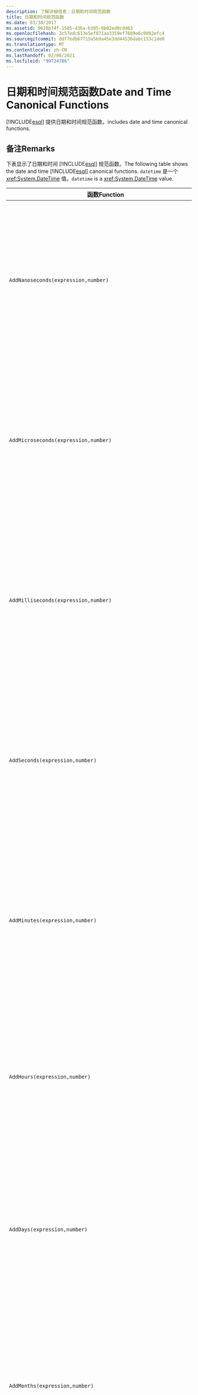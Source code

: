 ```yaml
---
description: 了解详细信息：日期和时间规范函数
title: 日期和时间规范函数
ms.date: 03/30/2017
ms.assetid: 9628b74f-1585-436a-b385-8b02ed0cdd63
ms.openlocfilehash: 3c57edc613e5ef871aa3359ef7609e6c0892efc4
ms.sourcegitcommit: ddf7edb67715a5b9a45e3dd44536dabc153c1de0
ms.translationtype: MT
ms.contentlocale: zh-CN
ms.lasthandoff: 02/06/2021
ms.locfileid: "99724786"
---
```

# <a name="date-and-time-canonical-functions"></a><span data-ttu-id="277f0-103">日期和时间规范函数</span><span class="sxs-lookup"><span data-stu-id="277f0-103">Date and Time Canonical Functions</span></span>

[!INCLUDE[esql](../../../../../../includes/esql-md.md)] <span data-ttu-id="277f0-104">提供日期和时间规范函数。</span><span class="sxs-lookup"><span data-stu-id="277f0-104">includes date and time canonical functions.</span></span>  
  
## <a name="remarks"></a><span data-ttu-id="277f0-105">备注</span><span class="sxs-lookup"><span data-stu-id="277f0-105">Remarks</span></span>  

 <span data-ttu-id="277f0-106">下表显示了日期和时间 [!INCLUDE[esql](../../../../../../includes/esql-md.md)] 规范函数。</span><span class="sxs-lookup"><span data-stu-id="277f0-106">The following table shows the date and time [!INCLUDE[esql](../../../../../../includes/esql-md.md)] canonical functions.</span></span> <span data-ttu-id="277f0-107">`datetime` 是一个 <xref:System.DateTime> 值。</span><span class="sxs-lookup"><span data-stu-id="277f0-107">`datetime` is a <xref:System.DateTime> value.</span></span>  
  
|<span data-ttu-id="277f0-108">函数</span><span class="sxs-lookup"><span data-stu-id="277f0-108">Function</span></span>|<span data-ttu-id="277f0-109">说明</span><span class="sxs-lookup"><span data-stu-id="277f0-109">Description</span></span>|  
|--------------|-----------------|  
|`AddNanoseconds(expression,number)`|<span data-ttu-id="277f0-110">将指定的毫微秒 `number` 添加到 `expression`。</span><span class="sxs-lookup"><span data-stu-id="277f0-110">Adds the specified `number` of nanoseconds to the `expression`.</span></span><br /><br /> <span data-ttu-id="277f0-111">**参数**</span><span class="sxs-lookup"><span data-stu-id="277f0-111">**Arguments**</span></span><br /><br /> <span data-ttu-id="277f0-112">`expression`：`DateTime`、`DateTimeOffset` 或 `Time`。</span><span class="sxs-lookup"><span data-stu-id="277f0-112">`expression`: `DateTime`, `DateTimeOffset`, or `Time`.</span></span><br /><br /> <span data-ttu-id="277f0-113">`number`: `Int32`.</span><span class="sxs-lookup"><span data-stu-id="277f0-113">`number`: `Int32`.</span></span><br /><br /> <span data-ttu-id="277f0-114">**返回值**</span><span class="sxs-lookup"><span data-stu-id="277f0-114">**Return Value**</span></span><br /><br /> <span data-ttu-id="277f0-115">`expression` 的类型。</span><span class="sxs-lookup"><span data-stu-id="277f0-115">The type of `expression`.</span></span>|  
|`AddMicroseconds(expression,number)`|<span data-ttu-id="277f0-116">将指定的微秒 `number` 添加到 `expression`。</span><span class="sxs-lookup"><span data-stu-id="277f0-116">Adds the specified `number` of microseconds to the `expression`.</span></span><br /><br /> <span data-ttu-id="277f0-117">**参数**</span><span class="sxs-lookup"><span data-stu-id="277f0-117">**Arguments**</span></span><br /><br /> <span data-ttu-id="277f0-118">`expression`：`DateTime`、`DateTimeOffset` 或 `Time`。</span><span class="sxs-lookup"><span data-stu-id="277f0-118">`expression`: `DateTime`, `DateTimeOffset`, or `Time`.</span></span><br /><br /> <span data-ttu-id="277f0-119">`number`: `Int32`.</span><span class="sxs-lookup"><span data-stu-id="277f0-119">`number`: `Int32`.</span></span><br /><br /> <span data-ttu-id="277f0-120">**返回值**</span><span class="sxs-lookup"><span data-stu-id="277f0-120">**Return Value**</span></span><br /><br /> <span data-ttu-id="277f0-121">`expression` 的类型。</span><span class="sxs-lookup"><span data-stu-id="277f0-121">The type of `expression`.</span></span>|  
|`AddMilliseconds(expression,number)`|<span data-ttu-id="277f0-122">将指定的毫秒 `number` 添加到 `expression`。</span><span class="sxs-lookup"><span data-stu-id="277f0-122">Adds the specified `number` of milliseconds to the `expression`.</span></span><br /><br /> <span data-ttu-id="277f0-123">**参数**</span><span class="sxs-lookup"><span data-stu-id="277f0-123">**Arguments**</span></span><br /><br /> <span data-ttu-id="277f0-124">`expression`：`DateTime`、`DateTimeOffset` 或 `Time`。</span><span class="sxs-lookup"><span data-stu-id="277f0-124">`expression`: `DateTime`, `DateTimeOffset`, or `Time`.</span></span><br /><br /> <span data-ttu-id="277f0-125">`number`: `Int32`.</span><span class="sxs-lookup"><span data-stu-id="277f0-125">`number`: `Int32`.</span></span><br /><br /> <span data-ttu-id="277f0-126">**返回值**</span><span class="sxs-lookup"><span data-stu-id="277f0-126">**Return Value**</span></span><br /><br /> <span data-ttu-id="277f0-127">`expression` 的类型。</span><span class="sxs-lookup"><span data-stu-id="277f0-127">The type of `expression`.</span></span>|  
|`AddSeconds(expression,number)`|<span data-ttu-id="277f0-128">将指定的秒 `number` 添加到 `expression`。</span><span class="sxs-lookup"><span data-stu-id="277f0-128">Adds the specified `number` of seconds to the `expression`.</span></span><br /><br /> <span data-ttu-id="277f0-129">**参数**</span><span class="sxs-lookup"><span data-stu-id="277f0-129">**Arguments**</span></span><br /><br /> <span data-ttu-id="277f0-130">`expression`：`DateTime`、`DateTimeOffset` 或 `Time`。</span><span class="sxs-lookup"><span data-stu-id="277f0-130">`expression`: `DateTime`, `DateTimeOffset`, or `Time`.</span></span><br /><br /> <span data-ttu-id="277f0-131">`number`: `Int32`.</span><span class="sxs-lookup"><span data-stu-id="277f0-131">`number`: `Int32`.</span></span><br /><br /> <span data-ttu-id="277f0-132">**返回值**</span><span class="sxs-lookup"><span data-stu-id="277f0-132">**Return Value**</span></span><br /><br /> <span data-ttu-id="277f0-133">`expression` 的类型。</span><span class="sxs-lookup"><span data-stu-id="277f0-133">The type of `expression`.</span></span>|  
|`AddMinutes(expression,number)`|<span data-ttu-id="277f0-134">将指定的分钟 `number` 添加到 `expression`。</span><span class="sxs-lookup"><span data-stu-id="277f0-134">Adds the specified `number` of minutes to the `expression`.</span></span><br /><br /> <span data-ttu-id="277f0-135">**参数**</span><span class="sxs-lookup"><span data-stu-id="277f0-135">**Arguments**</span></span><br /><br /> <span data-ttu-id="277f0-136">`expression`：`DateTime`、`DateTimeOffset` 或 `Time`。</span><span class="sxs-lookup"><span data-stu-id="277f0-136">`expression`: `DateTime`, `DateTimeOffset`, or `Time`.</span></span><br /><br /> <span data-ttu-id="277f0-137">`number`: `Int32`.</span><span class="sxs-lookup"><span data-stu-id="277f0-137">`number`: `Int32`.</span></span><br /><br /> <span data-ttu-id="277f0-138">**返回值**</span><span class="sxs-lookup"><span data-stu-id="277f0-138">**Return Value**</span></span><br /><br /> <span data-ttu-id="277f0-139">`expression` 的类型。</span><span class="sxs-lookup"><span data-stu-id="277f0-139">The type of `expression`.</span></span>|  
|`AddHours(expression,number)`|<span data-ttu-id="277f0-140">将指定的小时 `number` 添加到 `expression`。</span><span class="sxs-lookup"><span data-stu-id="277f0-140">Adds the specified `number` of hours to the `expression`.</span></span><br /><br /> <span data-ttu-id="277f0-141">**参数**</span><span class="sxs-lookup"><span data-stu-id="277f0-141">**Arguments**</span></span><br /><br /> <span data-ttu-id="277f0-142">`expression`：`DateTime`、`DateTimeOffset` 或 `Time`。</span><span class="sxs-lookup"><span data-stu-id="277f0-142">`expression`: `DateTime`, `DateTimeOffset`, or `Time`.</span></span><br /><br /> <span data-ttu-id="277f0-143">`number`: `Int32`.</span><span class="sxs-lookup"><span data-stu-id="277f0-143">`number`: `Int32`.</span></span><br /><br /> <span data-ttu-id="277f0-144">**返回值**</span><span class="sxs-lookup"><span data-stu-id="277f0-144">**Return Value**</span></span><br /><br /> <span data-ttu-id="277f0-145">`expression` 的类型。</span><span class="sxs-lookup"><span data-stu-id="277f0-145">The type of `expression`.</span></span>|  
|`AddDays(expression,number)`|<span data-ttu-id="277f0-146">将指定的天 `number` 添加到 `expression`。</span><span class="sxs-lookup"><span data-stu-id="277f0-146">Adds the specified `number` of days to the `expression`.</span></span><br /><br /> <span data-ttu-id="277f0-147">**参数**</span><span class="sxs-lookup"><span data-stu-id="277f0-147">**Arguments**</span></span><br /><br /> <span data-ttu-id="277f0-148">`expression`：`DateTime` 或 `DateTimeOffset`。</span><span class="sxs-lookup"><span data-stu-id="277f0-148">`expression`: `DateTime` or `DateTimeOffset`.</span></span><br /><br /> <span data-ttu-id="277f0-149">`number`: `Int32`.</span><span class="sxs-lookup"><span data-stu-id="277f0-149">`number`: `Int32`.</span></span><br /><br /> <span data-ttu-id="277f0-150">**返回值**</span><span class="sxs-lookup"><span data-stu-id="277f0-150">**Return Value**</span></span><br /><br /> <span data-ttu-id="277f0-151">`expression` 的类型。</span><span class="sxs-lookup"><span data-stu-id="277f0-151">The type of `expression`.</span></span>|  
|`AddMonths(expression,number)`|<span data-ttu-id="277f0-152">将指定的月份 `number` 添加到 `expression`。</span><span class="sxs-lookup"><span data-stu-id="277f0-152">Adds the specified `number` of months to the `expression`.</span></span><br /><br /> <span data-ttu-id="277f0-153">**参数**</span><span class="sxs-lookup"><span data-stu-id="277f0-153">**Arguments**</span></span><br /><br /> <span data-ttu-id="277f0-154">`expression`：`DateTime` 或 `DateTimeOffset`。</span><span class="sxs-lookup"><span data-stu-id="277f0-154">`expression`: `DateTime` or `DateTimeOffset`.</span></span><br /><br /> <span data-ttu-id="277f0-155">`number`: `Int32`.</span><span class="sxs-lookup"><span data-stu-id="277f0-155">`number`: `Int32`.</span></span><br /><br /> <span data-ttu-id="277f0-156">**返回值**</span><span class="sxs-lookup"><span data-stu-id="277f0-156">**Return Value**</span></span><br /><br /> <span data-ttu-id="277f0-157">`expression` 的类型。</span><span class="sxs-lookup"><span data-stu-id="277f0-157">The type of `expression`.</span></span>|  
|`AddYears(expression,number)`|<span data-ttu-id="277f0-158">将指定的年份 `number` 添加到 `expression`。</span><span class="sxs-lookup"><span data-stu-id="277f0-158">Adds the specified `number` of years to the `expression`.</span></span><br /><br /> <span data-ttu-id="277f0-159">**参数**</span><span class="sxs-lookup"><span data-stu-id="277f0-159">**Arguments**</span></span><br /><br /> <span data-ttu-id="277f0-160">`expression`：`DateTime` 或 `DateTimeOffset`。</span><span class="sxs-lookup"><span data-stu-id="277f0-160">`expression`: `DateTime` or `DateTimeOffset`.</span></span><br /><br /> <span data-ttu-id="277f0-161">`number`: `Int32`.</span><span class="sxs-lookup"><span data-stu-id="277f0-161">`number`: `Int32`.</span></span><br /><br /> <span data-ttu-id="277f0-162">**返回值**</span><span class="sxs-lookup"><span data-stu-id="277f0-162">**Return Value**</span></span><br /><br /> <span data-ttu-id="277f0-163">`expression` 的类型。</span><span class="sxs-lookup"><span data-stu-id="277f0-163">The type of `expression`.</span></span>|  
|`CreateDateTime(year,month,day,hour,minute,second)`|<span data-ttu-id="277f0-164">返回一个新的 `DateTime` 值作为服务器在自己的时区中的当前日期和时间。</span><span class="sxs-lookup"><span data-stu-id="277f0-164">Returns a new `DateTime` value as the current date and time of the server in the server's time zone.</span></span><br /><br /> <span data-ttu-id="277f0-165">**参数**</span><span class="sxs-lookup"><span data-stu-id="277f0-165">**Arguments**</span></span><br /><br /> <span data-ttu-id="277f0-166">`year`、`month`、`day`、`hour`、`minute`：`Int16` 和 `Int32`。</span><span class="sxs-lookup"><span data-stu-id="277f0-166">`year`, `month`, `day`, `hour`, `minute`: `Int16` and `Int32`.</span></span><br /><br /> <span data-ttu-id="277f0-167">`second`: `Double`.</span><span class="sxs-lookup"><span data-stu-id="277f0-167">`second`: `Double`.</span></span><br /><br /> <span data-ttu-id="277f0-168">**返回值**</span><span class="sxs-lookup"><span data-stu-id="277f0-168">**Return Value**</span></span><br /><br /> <span data-ttu-id="277f0-169">`DateTime`。</span><span class="sxs-lookup"><span data-stu-id="277f0-169">A `DateTime`.</span></span>|  
|`CreateDateTimeOffset(year,month,day,hour,minute,second,tzoffset)`|<span data-ttu-id="277f0-170">返回一个新的 `DateTimeOffset` 值作为服务器相对于协调世界时 (UTC) 的当前日期和时间。</span><span class="sxs-lookup"><span data-stu-id="277f0-170">Returns a new `DateTimeOffset` value as the current date and time of the server relative to the Coordinated Universal Time (UTC).</span></span><br /><br /> <span data-ttu-id="277f0-171">**参数**</span><span class="sxs-lookup"><span data-stu-id="277f0-171">**Arguments**</span></span><br /><br /> <span data-ttu-id="277f0-172">`year`, `month`, `day`, `hour`, `minute`, `tzoffset`: `Int32`.</span><span class="sxs-lookup"><span data-stu-id="277f0-172">`year`, `month`, `day`, `hour`, `minute`, `tzoffset`: `Int32`.</span></span><br /><br /> <span data-ttu-id="277f0-173">`second`: `Double`.</span><span class="sxs-lookup"><span data-stu-id="277f0-173">`second`: `Double`.</span></span><br /><br /> <span data-ttu-id="277f0-174">**返回值**</span><span class="sxs-lookup"><span data-stu-id="277f0-174">**Return Value**</span></span><br /><br /> <span data-ttu-id="277f0-175">`DateTimeOffset`。</span><span class="sxs-lookup"><span data-stu-id="277f0-175">A `DateTimeOffset`.</span></span>|  
|`CreateTime(hour,minute,second)`|<span data-ttu-id="277f0-176">返回一个新的 `Time` 值作为当前时间。</span><span class="sxs-lookup"><span data-stu-id="277f0-176">Returns a new `Time` value as the current time.</span></span><br /><br /> <span data-ttu-id="277f0-177">**参数**</span><span class="sxs-lookup"><span data-stu-id="277f0-177">**Arguments**</span></span><br /><br /> <span data-ttu-id="277f0-178">`hour` 和 `minute`：`Int32`。</span><span class="sxs-lookup"><span data-stu-id="277f0-178">`hour` and `minute`: `Int32`.</span></span><br /><br /> <span data-ttu-id="277f0-179">`second`: `Double`.</span><span class="sxs-lookup"><span data-stu-id="277f0-179">`second`: `Double`.</span></span><br /><br /> <span data-ttu-id="277f0-180">**返回值**</span><span class="sxs-lookup"><span data-stu-id="277f0-180">**Return Value**</span></span><br /><br /> <span data-ttu-id="277f0-181">`Time`。</span><span class="sxs-lookup"><span data-stu-id="277f0-181">A `Time`.</span></span>|  
|`CurrentDateTime()`|<span data-ttu-id="277f0-182">返回一个 `DateTime` 值作为服务器所在时区中的当前日期和时间。</span><span class="sxs-lookup"><span data-stu-id="277f0-182">Returns a `DateTime` value as the current date and time of the server in the server's time zone.</span></span><br /><br /> <span data-ttu-id="277f0-183">**返回值**</span><span class="sxs-lookup"><span data-stu-id="277f0-183">**Return Value**</span></span><br /><br /> <span data-ttu-id="277f0-184">`DateTime`。</span><span class="sxs-lookup"><span data-stu-id="277f0-184">A `DateTime`.</span></span>|  
|`CurrentDateTimeOffset()`|<span data-ttu-id="277f0-185">将当前日期、时间和偏移量作为 `DateTimeOffset` 返回。</span><span class="sxs-lookup"><span data-stu-id="277f0-185">Returns the current date, time and offset as a `DateTimeOffset`.</span></span><br /><br /> <span data-ttu-id="277f0-186">**返回值**</span><span class="sxs-lookup"><span data-stu-id="277f0-186">**Return Value**</span></span><br /><br /> <span data-ttu-id="277f0-187">`DateTimeOffset`。</span><span class="sxs-lookup"><span data-stu-id="277f0-187">A `DateTimeOffset`.</span></span>|  
|`CurrentUtcDateTime()`|<span data-ttu-id="277f0-188">返回一个 <xref:System.DateTime> 值，该值作为服务器在 UTS 时区中的当前日期和时间。</span><span class="sxs-lookup"><span data-stu-id="277f0-188">Returns a <xref:System.DateTime> value as the current date and time of the server in the UTS time zone.</span></span><br /><br /> <span data-ttu-id="277f0-189">**返回值**</span><span class="sxs-lookup"><span data-stu-id="277f0-189">**Return Value**</span></span><br /><br /> <span data-ttu-id="277f0-190">`DateTime`。</span><span class="sxs-lookup"><span data-stu-id="277f0-190">A `DateTime`.</span></span>|  
|`Day(expression)`|<span data-ttu-id="277f0-191">将 `expression` 的日部分作为一个介于 1 到 31 之间的 `Int32` 返回。</span><span class="sxs-lookup"><span data-stu-id="277f0-191">Returns the day portion of `expression` as an `Int32` between 1 and 31.</span></span><br /><br /> <span data-ttu-id="277f0-192">**参数**</span><span class="sxs-lookup"><span data-stu-id="277f0-192">**Arguments**</span></span><br /><br /> <span data-ttu-id="277f0-193">`DateTime` 和 `DateTimeOffset`。</span><span class="sxs-lookup"><span data-stu-id="277f0-193">A `DateTime` and `DateTimeOffset`.</span></span><br /><br /> <span data-ttu-id="277f0-194">**返回值**</span><span class="sxs-lookup"><span data-stu-id="277f0-194">**Return Value**</span></span><br /><br /> <span data-ttu-id="277f0-195">`Int32`。</span><span class="sxs-lookup"><span data-stu-id="277f0-195">An `Int32`.</span></span><br /><br /> <span data-ttu-id="277f0-196">**示例**</span><span class="sxs-lookup"><span data-stu-id="277f0-196">**Example**</span></span><br /><br /> `-- The following example returns 12.`<br /><br /> `Day(cast('03/12/1998' as DateTime))`|  
|`DayOfYear(expression)`|<span data-ttu-id="277f0-197">将 `expression` 的日部分作为一个介于 1 到 366 之间的 `Int32` 返回，对于闰年的最后一天将返回 366。</span><span class="sxs-lookup"><span data-stu-id="277f0-197">Returns the day portion of `expression` as an `Int32` between 1 and 366, where 366 is returned for the last day of a leap year.</span></span><br /><br /> <span data-ttu-id="277f0-198">**参数**</span><span class="sxs-lookup"><span data-stu-id="277f0-198">**Arguments**</span></span><br /><br /> <span data-ttu-id="277f0-199">`DateTime` 或 `DateTimeOffset`。</span><span class="sxs-lookup"><span data-stu-id="277f0-199">A `DateTime` or `DateTimeOffset`.</span></span><br /><br /> <span data-ttu-id="277f0-200">**返回值**</span><span class="sxs-lookup"><span data-stu-id="277f0-200">**Return Value**</span></span><br /><br /> <span data-ttu-id="277f0-201">`Int32`。</span><span class="sxs-lookup"><span data-stu-id="277f0-201">An `Int32`.</span></span>|  
|`DiffNanoseconds(startExpression,endExpression)`|<span data-ttu-id="277f0-202">返回 `startExpression` 和 `endExpression` 之间的差（毫微秒）。</span><span class="sxs-lookup"><span data-stu-id="277f0-202">Returns the difference, in nanoseconds, between `startExpression` and `endExpression`.</span></span><br /><br /> <span data-ttu-id="277f0-203">**参数**</span><span class="sxs-lookup"><span data-stu-id="277f0-203">**Arguments**</span></span><br /><br /> <span data-ttu-id="277f0-204">`startExpression`、`endExpression`：`DateTime`、`DateTimeOffset` 或 `Time`。</span><span class="sxs-lookup"><span data-stu-id="277f0-204">`startExpression`, `endExpression`: `DateTime`, `DateTimeOffset`, or `Time`.</span></span> <span data-ttu-id="277f0-205">**注意：** `startExpression`和 `endExpression` 必须属于同一类型。  </span><span class="sxs-lookup"><span data-stu-id="277f0-205">**Note:**  `startExpression` and `endExpression` must be of the same type.</span></span> <br /><br /> <span data-ttu-id="277f0-206">**返回值**</span><span class="sxs-lookup"><span data-stu-id="277f0-206">**Return Value**</span></span><br /><br /> <span data-ttu-id="277f0-207">`Int32`。</span><span class="sxs-lookup"><span data-stu-id="277f0-207">An `Int32`.</span></span>|  
|`DiffMilliseconds(startExpression,endExpression)`|<span data-ttu-id="277f0-208">返回 `startExpression` 和 `endExpression` 之间的差（毫秒）。</span><span class="sxs-lookup"><span data-stu-id="277f0-208">Returns the difference, in milliseconds, between `startExpression` and `endExpression`.</span></span><br /><br /> <span data-ttu-id="277f0-209">**参数**</span><span class="sxs-lookup"><span data-stu-id="277f0-209">**Arguments**</span></span><br /><br /> <span data-ttu-id="277f0-210">`startExpression`、`endExpression`：`DateTime`、`DateTimeOffset` 或 `Time`。</span><span class="sxs-lookup"><span data-stu-id="277f0-210">`startExpression`, `endExpression`: `DateTime`, `DateTimeOffset`, or `Time`.</span></span> <span data-ttu-id="277f0-211">**注意：** `startExpression`和 `endExpression` 必须属于同一类型。  </span><span class="sxs-lookup"><span data-stu-id="277f0-211">**Note:**  `startExpression` and `endExpression` must be of the same type.</span></span> <br /><br /> <span data-ttu-id="277f0-212">**返回值**</span><span class="sxs-lookup"><span data-stu-id="277f0-212">**Return Value**</span></span><br /><br /> <span data-ttu-id="277f0-213">`Int32`。</span><span class="sxs-lookup"><span data-stu-id="277f0-213">An `Int32`.</span></span>|  
|`DiffMicroseconds(startExpression,endExpression)`|<span data-ttu-id="277f0-214">返回 `startExpression` 和 `endExpression` 之间的差（微秒）。</span><span class="sxs-lookup"><span data-stu-id="277f0-214">Returns the difference, in microseconds, between `startExpression` and `endExpression`.</span></span><br /><br /> <span data-ttu-id="277f0-215">**参数**</span><span class="sxs-lookup"><span data-stu-id="277f0-215">**Arguments**</span></span><br /><br /> <span data-ttu-id="277f0-216">`startExpression`、`endExpression`：`DateTime`、`DateTimeOffset` 或 `Time`。</span><span class="sxs-lookup"><span data-stu-id="277f0-216">`startExpression`, `endExpression`: `DateTime`, `DateTimeOffset`, or `Time`.</span></span> <span data-ttu-id="277f0-217">**注意：** `startExpression`和 `endExpression` 必须属于同一类型。  </span><span class="sxs-lookup"><span data-stu-id="277f0-217">**Note:**  `startExpression` and `endExpression` must be of the same type.</span></span> <br /><br /> <span data-ttu-id="277f0-218">**返回值**</span><span class="sxs-lookup"><span data-stu-id="277f0-218">**Return Value**</span></span><br /><br /> <span data-ttu-id="277f0-219">`Int32`。</span><span class="sxs-lookup"><span data-stu-id="277f0-219">An `Int32`.</span></span>|  
|`DiffSeconds(startExpression,endExpression)`|<span data-ttu-id="277f0-220">返回 `startExpression` 和 `endExpression` 之间的差（秒）。</span><span class="sxs-lookup"><span data-stu-id="277f0-220">Returns the difference, in seconds, between `startExpression` and `endExpression`.</span></span><br /><br /> <span data-ttu-id="277f0-221">**参数**</span><span class="sxs-lookup"><span data-stu-id="277f0-221">**Arguments**</span></span><br /><br /> <span data-ttu-id="277f0-222">`startExpression`、`endExpression`：`DateTime`、`DateTimeOffset` 或 `Time`。</span><span class="sxs-lookup"><span data-stu-id="277f0-222">`startExpression`, `endExpression`: `DateTime`, `DateTimeOffset`, or `Time`.</span></span> <span data-ttu-id="277f0-223">**注意：** `startExpression`和 `endExpression` 必须属于同一类型。  </span><span class="sxs-lookup"><span data-stu-id="277f0-223">**Note:**  `startExpression` and `endExpression` must be of the same type.</span></span> <br /><br /> <span data-ttu-id="277f0-224">**返回值**</span><span class="sxs-lookup"><span data-stu-id="277f0-224">**Return Value**</span></span><br /><br /> <span data-ttu-id="277f0-225">`Int32`。</span><span class="sxs-lookup"><span data-stu-id="277f0-225">An `Int32`.</span></span>|  
|`DiffMinutes(startExpression,endExpression)`|<span data-ttu-id="277f0-226">返回 `startExpression` 和 `endExpression` 之间的差（分钟）。</span><span class="sxs-lookup"><span data-stu-id="277f0-226">Returns the difference, in minutes, between `startExpression` and `endExpression`.</span></span><br /><br /> <span data-ttu-id="277f0-227">**参数**</span><span class="sxs-lookup"><span data-stu-id="277f0-227">**Arguments**</span></span><br /><br /> <span data-ttu-id="277f0-228">`startExpression`、`endExpression`：`DateTime`、`DateTimeOffset` 或 `Time`。</span><span class="sxs-lookup"><span data-stu-id="277f0-228">`startExpression`, `endExpression`: `DateTime`, `DateTimeOffset`, or `Time`.</span></span> <span data-ttu-id="277f0-229">**注意：** `startExpression`和 `endExpression` 必须属于同一类型。  </span><span class="sxs-lookup"><span data-stu-id="277f0-229">**Note:**  `startExpression` and `endExpression` must be of the same type.</span></span> <br /><br /> <span data-ttu-id="277f0-230">**返回值**</span><span class="sxs-lookup"><span data-stu-id="277f0-230">**Return Value**</span></span><br /><br /> <span data-ttu-id="277f0-231">`Int32`。</span><span class="sxs-lookup"><span data-stu-id="277f0-231">An `Int32`.</span></span>|  
|`DiffHours(startExpression,endExpression)`|<span data-ttu-id="277f0-232">返回 `startExpression` 和 `endExpression` 之间的差（小时）。</span><span class="sxs-lookup"><span data-stu-id="277f0-232">Returns the difference, in hours, between `startExpression` and `endExpression`.</span></span><br /><br /> <span data-ttu-id="277f0-233">**参数**</span><span class="sxs-lookup"><span data-stu-id="277f0-233">**Arguments**</span></span><br /><br /> <span data-ttu-id="277f0-234">`startExpression`、`endExpression`：`DateTime`、`DateTimeOffset` 或 `Time`。</span><span class="sxs-lookup"><span data-stu-id="277f0-234">`startExpression`, `endExpression`: `DateTime`, `DateTimeOffset`, or `Time`.</span></span> <span data-ttu-id="277f0-235">**注意：** `startExpression`和 `endExpression` 必须属于同一类型。  </span><span class="sxs-lookup"><span data-stu-id="277f0-235">**Note:**  `startExpression` and `endExpression` must be of the same type.</span></span> <br /><br /> <span data-ttu-id="277f0-236">**返回值**</span><span class="sxs-lookup"><span data-stu-id="277f0-236">**Return Value**</span></span><br /><br /> <span data-ttu-id="277f0-237">`Int32`。</span><span class="sxs-lookup"><span data-stu-id="277f0-237">An `Int32`.</span></span>|  
|`DiffDays(startExpression,endExpression)`|<span data-ttu-id="277f0-238">返回 `startExpression` 和 `endExpression` 之间的差（天）。</span><span class="sxs-lookup"><span data-stu-id="277f0-238">Returns the difference, in days, between `startExpression` and `endExpression`.</span></span><br /><br /> <span data-ttu-id="277f0-239">**参数**</span><span class="sxs-lookup"><span data-stu-id="277f0-239">**Arguments**</span></span><br /><br /> <span data-ttu-id="277f0-240">`startExpression`、`endExpression`：`DateTime` 或 `DateTimeOffset`。</span><span class="sxs-lookup"><span data-stu-id="277f0-240">`startExpression`, `endExpression`: `DateTime` or `DateTimeOffset`.</span></span> <span data-ttu-id="277f0-241">**注意：** `startExpression`和 `endExpression` 必须属于同一类型。  </span><span class="sxs-lookup"><span data-stu-id="277f0-241">**Note:**  `startExpression` and `endExpression` must be of the same type.</span></span> <br /><br /> <span data-ttu-id="277f0-242">**返回值**</span><span class="sxs-lookup"><span data-stu-id="277f0-242">**Return Value**</span></span><br /><br /> <span data-ttu-id="277f0-243">`Int32`。</span><span class="sxs-lookup"><span data-stu-id="277f0-243">An `Int32`.</span></span>|  
|`DiffMonths(startExpression,endExpression)`|<span data-ttu-id="277f0-244">返回 `startExpression` 和 `endExpression` 之间的差（月）。</span><span class="sxs-lookup"><span data-stu-id="277f0-244">Returns the difference, in months, between `startExpression` and `endExpression`.</span></span><br /><br /> <span data-ttu-id="277f0-245">**参数**</span><span class="sxs-lookup"><span data-stu-id="277f0-245">**Arguments**</span></span><br /><br /> <span data-ttu-id="277f0-246">`startExpression`、`endExpression`：`DateTime` 或 `DateTimeOffset`。</span><span class="sxs-lookup"><span data-stu-id="277f0-246">`startExpression`, `endExpression`: `DateTime` or `DateTimeOffset`.</span></span> <span data-ttu-id="277f0-247">**注意：** `startExpression`和 `endExpression` 必须属于同一类型。  </span><span class="sxs-lookup"><span data-stu-id="277f0-247">**Note:**  `startExpression` and `endExpression` must be of the same type.</span></span> <br /><br /> <span data-ttu-id="277f0-248">**返回值**</span><span class="sxs-lookup"><span data-stu-id="277f0-248">**Return Value**</span></span><br /><br /> <span data-ttu-id="277f0-249">`Int32`。</span><span class="sxs-lookup"><span data-stu-id="277f0-249">An `Int32`.</span></span>|  
|`DiffYears(startExpression,endExpression)`|<span data-ttu-id="277f0-250">返回 `startExpression` 和 `endExpression` 之间的差（年）。</span><span class="sxs-lookup"><span data-stu-id="277f0-250">Returns the difference, in years, between `startExpression` and `endExpression`.</span></span><br /><br /> <span data-ttu-id="277f0-251">**参数**</span><span class="sxs-lookup"><span data-stu-id="277f0-251">**Arguments**</span></span><br /><br /> <span data-ttu-id="277f0-252">`startExpression`、`endExpression`：`DateTime` 或 `DateTimeOffset`。</span><span class="sxs-lookup"><span data-stu-id="277f0-252">`startExpression`, `endExpression`: `DateTime` or `DateTimeOffset`.</span></span> <span data-ttu-id="277f0-253">**注意：** `startExpression`和 `endExpression` 必须属于同一类型。  </span><span class="sxs-lookup"><span data-stu-id="277f0-253">**Note:**  `startExpression` and `endExpression` must be of the same type.</span></span> <br /><br /> <span data-ttu-id="277f0-254">**返回值**</span><span class="sxs-lookup"><span data-stu-id="277f0-254">**Return Value**</span></span><br /><br /> <span data-ttu-id="277f0-255">`Int32`。</span><span class="sxs-lookup"><span data-stu-id="277f0-255">An `Int32`.</span></span>|  
|`GetTotalOffsetMinutes(datetimeoffset)`|<span data-ttu-id="277f0-256">返回 `datetimeoffset` 相对于 GMT 偏移的分钟数。</span><span class="sxs-lookup"><span data-stu-id="277f0-256">Returns the number of minutes that the `datetimeoffset` is offset from GMT.</span></span> <span data-ttu-id="277f0-257">此值通常介于 +780 到 -780 之间（+ 或 - 13 小时）。</span><span class="sxs-lookup"><span data-stu-id="277f0-257">This is generally between +780 and -780 (+ or - 13 hrs).</span></span> <span data-ttu-id="277f0-258">**注意：**  仅 SQL Server 2008 支持此函数。</span><span class="sxs-lookup"><span data-stu-id="277f0-258">**Note:**  This function is supported in SQL Server 2008 only.</span></span> <br /><br /> <span data-ttu-id="277f0-259">**参数**</span><span class="sxs-lookup"><span data-stu-id="277f0-259">**Arguments**</span></span><br /><br /> <span data-ttu-id="277f0-260">`DateTimeOffset`。</span><span class="sxs-lookup"><span data-stu-id="277f0-260">A `DateTimeOffset`.</span></span><br /><br /> <span data-ttu-id="277f0-261">**返回值**</span><span class="sxs-lookup"><span data-stu-id="277f0-261">**Return Value**</span></span><br /><br /> <span data-ttu-id="277f0-262">`Int32`。</span><span class="sxs-lookup"><span data-stu-id="277f0-262">An `Int32`.</span></span>|  
|`Hour(expression)`|<span data-ttu-id="277f0-263">将 `expression` 的小时部分作为一个介于 0 到 23 之间的 `Int32` 返回。</span><span class="sxs-lookup"><span data-stu-id="277f0-263">Returns the hour portion of `expression` as an `Int32` between 0 and 23.</span></span><br /><br /> <span data-ttu-id="277f0-264">**参数**</span><span class="sxs-lookup"><span data-stu-id="277f0-264">**Arguments**</span></span><br /><br /> <span data-ttu-id="277f0-265">`DateTime, Time` 和 `DateTimeOffset`。</span><span class="sxs-lookup"><span data-stu-id="277f0-265">A `DateTime, Time` and `DateTimeOffset`.</span></span><br /><br /> <span data-ttu-id="277f0-266">**示例**</span><span class="sxs-lookup"><span data-stu-id="277f0-266">**Example**</span></span><br /><br /> `-- The following example returns 22.`<br /><br /> `Hour(cast('22:35:5' as DateTime))`|  
|`Millisecond(expression)`|<span data-ttu-id="277f0-267">将 `expression` 的毫秒部分作为一个介于 0 到 999 之间的 `Int32` 返回。</span><span class="sxs-lookup"><span data-stu-id="277f0-267">Returns the milliseconds portion of `expression` as an `Int32` between 0 and 999.</span></span><br /><br /> <span data-ttu-id="277f0-268">**参数**</span><span class="sxs-lookup"><span data-stu-id="277f0-268">**Arguments**</span></span><br /><br /> <span data-ttu-id="277f0-269">`DateTime, Time` 和 `DateTimeOffset`。</span><span class="sxs-lookup"><span data-stu-id="277f0-269">A `DateTime, Time` and `DateTimeOffset`.</span></span><br /><br /> <span data-ttu-id="277f0-270">**返回值**</span><span class="sxs-lookup"><span data-stu-id="277f0-270">**Return Value**</span></span><br /><br /> <span data-ttu-id="277f0-271">`Int32`。</span><span class="sxs-lookup"><span data-stu-id="277f0-271">An `Int32`.</span></span>|  
|`Minute(expression)`|<span data-ttu-id="277f0-272">将 `expression` 的分钟部分作为一个介于 0 到 59 之间的 `Int32` 返回。</span><span class="sxs-lookup"><span data-stu-id="277f0-272">Returns the minute portion of `expression` as an `Int32` between 0 and 59.</span></span><br /><br /> <span data-ttu-id="277f0-273">**参数**</span><span class="sxs-lookup"><span data-stu-id="277f0-273">**Arguments**</span></span><br /><br /> <span data-ttu-id="277f0-274">`DateTime, Time` 或 `DateTimeOffset`。</span><span class="sxs-lookup"><span data-stu-id="277f0-274">A `DateTime, Time` or `DateTimeOffset`.</span></span><br /><br /> <span data-ttu-id="277f0-275">**返回值**</span><span class="sxs-lookup"><span data-stu-id="277f0-275">**Return Value**</span></span><br /><br /> <span data-ttu-id="277f0-276">`Int32`。</span><span class="sxs-lookup"><span data-stu-id="277f0-276">An `Int32`.</span></span><br /><br /> <span data-ttu-id="277f0-277">**示例**</span><span class="sxs-lookup"><span data-stu-id="277f0-277">**Example**</span></span><br /><br /> `-- The following example returns 35`<br /><br /> `Minute(cast('22:35:5' as DateTime))`|  
|`Month(expression)`|<span data-ttu-id="277f0-278">将 `expression` 的月份部分作为一个介于 1 到 12 之间的 `Int32` 返回。</span><span class="sxs-lookup"><span data-stu-id="277f0-278">Returns the month portion of `expression` as an `Int32` between 1 and 12.</span></span><br /><br /> <span data-ttu-id="277f0-279">**参数**</span><span class="sxs-lookup"><span data-stu-id="277f0-279">**Arguments**</span></span><br /><br /> <span data-ttu-id="277f0-280">`DateTime` 或 `DateTimeOffset`。</span><span class="sxs-lookup"><span data-stu-id="277f0-280">A `DateTime` or `DateTimeOffset`.</span></span><br /><br /> <span data-ttu-id="277f0-281">**返回值**</span><span class="sxs-lookup"><span data-stu-id="277f0-281">**Return Value**</span></span><br /><br /> <span data-ttu-id="277f0-282">`Int32`。</span><span class="sxs-lookup"><span data-stu-id="277f0-282">An `Int32`.</span></span><br /><br /> <span data-ttu-id="277f0-283">**示例**</span><span class="sxs-lookup"><span data-stu-id="277f0-283">**Example**</span></span><br /><br /> `-- The following example returns 3.`<br /><br /> `Month(cast('03/12/1998' as DateTime))`|  
|`Second(expression)`|<span data-ttu-id="277f0-284">将 `expression` 的秒部分作为一个介于 0 到 59 之间的 `Int32` 返回。</span><span class="sxs-lookup"><span data-stu-id="277f0-284">Returns the seconds portion of `expression` as an `Int32` between 0 and 59.</span></span><br /><br /> <span data-ttu-id="277f0-285">**参数**</span><span class="sxs-lookup"><span data-stu-id="277f0-285">**Arguments**</span></span><br /><br /> <span data-ttu-id="277f0-286">`DateTime, Time` 和 `DateTimeOffset`。</span><span class="sxs-lookup"><span data-stu-id="277f0-286">A `DateTime, Time` and `DateTimeOffset`.</span></span><br /><br /> <span data-ttu-id="277f0-287">**返回值**</span><span class="sxs-lookup"><span data-stu-id="277f0-287">**Return Value**</span></span><br /><br /> <span data-ttu-id="277f0-288">`Int32`。</span><span class="sxs-lookup"><span data-stu-id="277f0-288">An `Int32`.</span></span><br /><br /> <span data-ttu-id="277f0-289">**示例**</span><span class="sxs-lookup"><span data-stu-id="277f0-289">**Example**</span></span><br /><br /> `-- The following example returns 5`<br /><br /> `Second(cast('22:35:5' as DateTime))`|  
|`TruncateTime(expression)`|<span data-ttu-id="277f0-290">返回截断了时间值的 `expression`。</span><span class="sxs-lookup"><span data-stu-id="277f0-290">Returns the `expression`, with the time values truncated.</span></span><br /><br /> <span data-ttu-id="277f0-291">**参数**</span><span class="sxs-lookup"><span data-stu-id="277f0-291">**Arguments**</span></span><br /><br /> <span data-ttu-id="277f0-292">`DateTime` 或 `DateTimeOffset`。</span><span class="sxs-lookup"><span data-stu-id="277f0-292">A `DateTime` or `DateTimeOffset`.</span></span><br /><br /> <span data-ttu-id="277f0-293">**返回值**</span><span class="sxs-lookup"><span data-stu-id="277f0-293">**Return Value**</span></span><br /><br /> <span data-ttu-id="277f0-294">`expression` 的类型。</span><span class="sxs-lookup"><span data-stu-id="277f0-294">The type of `expression`.</span></span>|  
|`Year(expression)`|<span data-ttu-id="277f0-295">返回的年份部分 `expression` `Int32` `YYYY` 。</span><span class="sxs-lookup"><span data-stu-id="277f0-295">Returns the year portion of `expression` as an `Int32` `YYYY`.</span></span><br /><br /> <span data-ttu-id="277f0-296">**参数**</span><span class="sxs-lookup"><span data-stu-id="277f0-296">**Arguments**</span></span><br /><br /> <span data-ttu-id="277f0-297">`DateTime` 和 `DateTimeOffset`。</span><span class="sxs-lookup"><span data-stu-id="277f0-297">A `DateTime` and `DateTimeOffset`.</span></span><br /><br /> <span data-ttu-id="277f0-298">**返回值**</span><span class="sxs-lookup"><span data-stu-id="277f0-298">**Return Value**</span></span><br /><br /> <span data-ttu-id="277f0-299">`Int32`。</span><span class="sxs-lookup"><span data-stu-id="277f0-299">An `Int32`.</span></span><br /><br /> <span data-ttu-id="277f0-300">**示例**</span><span class="sxs-lookup"><span data-stu-id="277f0-300">**Example**</span></span><br /><br /> `-- The following example returns 1998.`<br /><br /> `Year(cast('03/12/1998' as DateTime))`|  
  
 <span data-ttu-id="277f0-301">如果提供 `null` 输入，则这些函数返回 `null`。</span><span class="sxs-lookup"><span data-stu-id="277f0-301">These functions will return `null` if given `null` input.</span></span>  
  
 <span data-ttu-id="277f0-302">Microsoft SQL 客户端托管提供程序中提供了等效功能。</span><span class="sxs-lookup"><span data-stu-id="277f0-302">Equivalent functionality is available in the Microsoft SQL Client Managed Provider.</span></span> <span data-ttu-id="277f0-303">有关详细信息，请参阅 [SqlClient for 实体框架函数](../sqlclient-for-ef-functions.md)。</span><span class="sxs-lookup"><span data-stu-id="277f0-303">For more information, see [SqlClient for Entity Framework Functions](../sqlclient-for-ef-functions.md).</span></span>  
  
## <a name="see-also"></a><span data-ttu-id="277f0-304">请参阅</span><span class="sxs-lookup"><span data-stu-id="277f0-304">See also</span></span>

- [<span data-ttu-id="277f0-305">规范函数</span><span class="sxs-lookup"><span data-stu-id="277f0-305">Canonical Functions</span></span>](canonical-functions.md)
